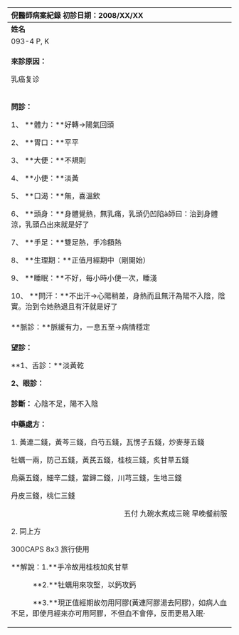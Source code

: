 ﻿|**倪醫師病案紀錄**     初診日期：2008/XX/XX|
| :- |
|**姓名**|**性別：**|**年齡及體型**|**來診日期：**|
|093-4 P, K|Female|50+歲，胖|2008/04/08|
|<p>**來診原因：**</p><p>乳癌复诊 </p>|
|<p>**問診：**</p><p>1、 **體力：**好轉->陽氣回頭</p><p>2、 **胃口：**平平</p><p>3、 **大便：**不規則</p><p>4、 **小便：**淡黃</p><p>5、 **口渴：**無，喜溫飲</p><p>6、 **頭身：**身體覺熱，無乳痛，乳頭仍凹陷à師曰：治到身體涼，乳頭凸出來就是好了</p><p>7、 **手足：**雙足熱，手冷額熱</p><p>8、 **生理期：**正值月經期中（剛開始）</p><p>9、 **睡眠：**不好，每小時小便一次，睡淺</p><p>10、 **問汗：**不出汗->心陽稍差，身熱而且無汗為陽不入陰，陰實。治到令她熱退且有汗就是好了</p>|
|**脈診：**脈緩有力，一息五至->病情穩定|
|<p>**望診：**</p><p>**1、舌診：**淡黃乾</p><p>**2、眼診：**</p>|
|**診斷：** 心陰不足，陽不入陰|
|<p>**中藥處方：** </p><p>1. 黃連二錢，黃芩三錢，白芍五錢，瓦愣子五錢，炒麥芽五錢</p><p>牡蠣一兩，防己五錢，黃芪五錢，桂枝三錢，炙甘草五錢</p><p>烏藥五錢，細辛二錢，當歸二錢，川芎三錢，生地三錢</p><p>丹皮三錢，桃仁三錢</p><p>`                               `五付  九碗水煮成三碗  早晚餐前服</p><p></p><p>2. 同上方</p><p>300CAPS   8x3         旅行使用</p><p>**解說：1.**手冷故用桂枝加炙甘草</p><p>`      `**2.**牡蠣用來攻堅，以鈣攻鈣</p><p>`      `**3.**現正值經期故勿用阿膠(黃連阿膠湯去阿膠)，如病人血不足，即使月經來亦可用阿膠，不但血不會停，反而更易入眠‧</p>|

